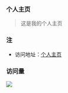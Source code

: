 ### 个人主页

> 这是我的个人主页

### 注

- 访问地址：[个人主页](https://road8023.github.io/)

### 访问量

![]( https://steins-gate-visitor-count.greenhandatsjtu.repl.co/{Road8023})
